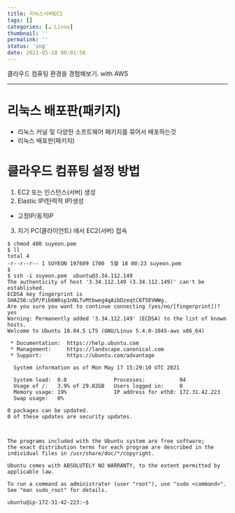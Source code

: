 ```yaml
---
title: 리눅스서버EC2
tags: []
categories: [☁️ Linux]
thumbnail: ''
permalink: ''
status: 'ing'
date: 2021-05-18 00:01:58
---
```


클라우드 컴퓨팅 환경을 경험해보기. with AWS
<!-- excerpt -->
<!-- toc -->

---



# 리눅스 배포판(패키지)
- 리눅스 커널 및 다양한 소프트웨어 패키지를 묶어서 배포하는것
 - 리눅스 배포판(패키지)

# 클라우드 컴퓨팅 설정 방법
1. EC2 또는 인스턴스(서버) 생성
2. Elastic IP(탄력적 IP)생성
 - 고정IP/동적IP
3. 지기 PC(클라이언트) 에서 EC2(서버) 접속




```shell
$ chmod 400 suyeon.pem
$ ll
total 4
-r--r--r-- 1 SUYEON 197609 1700  5월 18 00:23 suyeon.pem
$
$ ssh -i suyeon.pem  ubuntu@3.34.112.149
The authenticity of host '3.34.112.149 (3.34.112.149)' can't be established.
ECDSA key fingerprint is SHA256:u5P/Pib6W0sp1nNLTvMtbweg4qAibDzeqtC6T5EVWWg.
Are you sure you want to continue connecting (yes/no/[fingerprint])? yes
Warning: Permanently added '3.34.112.149' (ECDSA) to the list of known hosts.
Welcome to Ubuntu 18.04.5 LTS (GNU/Linux 5.4.0-1045-aws x86_64)

 * Documentation:  https://help.ubuntu.com
 * Management:     https://landscape.canonical.com
 * Support:        https://ubuntu.com/advantage

  System information as of Mon May 17 15:29:10 UTC 2021

  System load:  0.0               Processes:           94
  Usage of /:   3.9% of 29.02GB   Users logged in:     0
  Memory usage: 19%               IP address for eth0: 172.31.42.223
  Swap usage:   0%

0 packages can be updated.
0 of these updates are security updates.



The programs included with the Ubuntu system are free software;
the exact distribution terms for each program are described in the
individual files in /usr/share/doc/*/copyright.

Ubuntu comes with ABSOLUTELY NO WARRANTY, to the extent permitted by
applicable law.

To run a command as administrator (user "root"), use "sudo <command>".
See "man sudo_root" for details.

ubuntu@ip-172-31-42-223:~$
```